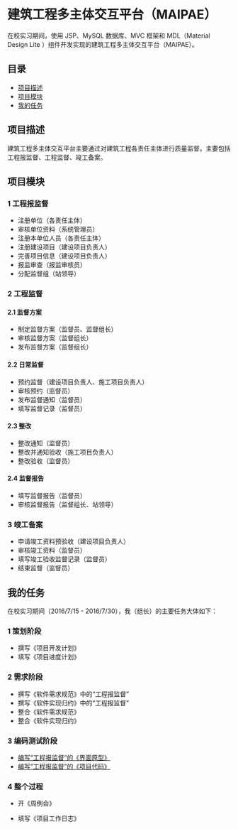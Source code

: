 # 建筑工程多主体交互平台（MAIPAE）

在校实习期间，使用 JSP、MySQL 数据库、MVC 框架和 MDL（Material Design Lite
）组件开发实现的建筑工程多主体交互平台（MAIPAE）。

## 目录

- [项目描述](#项目描述)
- [项目模块](#项目模块)
- [我的任务](#我的任务)

## 项目描述

建筑工程多主体交互平台主要通过对建筑工程各责任主体进行质量监督。主要包括工程报监督、工程监督、竣工备案。

## 项目模块

### 1 工程报监督

- 注册单位（各责任主体）
- 审核单位资料（系统管理员）
- 注册本单位人员（各责任主体）
- 注册建设项目（建设项目负责人）
- 完善项目信息（建设项目负责人）
- 报监审查（报监审核员）
- 分配监督组（站领导）

### 2 工程监督

#### 2.1 监督方案

- 制定监督方案（监督员、监督组长）
- 审核监督方案（监督组长）
- 发布监督方案（监督组长）

#### 2.2 日常监督

- 预约监督（建设项目负责人、施工项目负责人）
- 审核预约（监督员）
- 发布监督通知（监督员）
- 填写监督记录（监督员）

#### 2.3 整改

- 整改通知（监督员）
- 整改并通知验收（施工项目负责人）
- 整改验收（监督员）

#### 2.4 监督报告

- 填写监督报告（监督员）
- 审核监督报告（监督组长、站领导）

### 3 竣工备案

- 申请竣工资料预验收（建设项目负责人）
- 审核竣工资料（监督员）
- 填写竣工验收监督记录（监督员）
- 结束监督（监督员）

## 我的任务

在校实习期间（2016/7/15 - 2016/7/30），我（组长）的主要任务大体如下：

### 1 策划阶段

- 撰写《项目开发计划》
- 填写《项目进度计划》

### 2 需求阶段

- 撰写《软件需求规范》中的“工程报监督”
- 撰写《软件实现归约》中的“工程报监督”
- 整合《软件需求规范》
- 整合《软件实现归约》

### 3 编码测试阶段

- [编写“工程报监督“的《界面原型》][1]
- [编写”工程报监督”的《项目代码》][2] 

### 4 整个过程

- 开《周例会》
- 填写《项目工作日志》

  [1]: https://github.com/basfed/javaee-mysql-maipae/tree/master/MAIPAE_%E7%95%8C%E9%9D%A2%E5%8E%9F%E5%9E%8B
  [2]: https://github.com/basfed/javaee-mysql-maipae/tree/master/MAIPAE_%E9%A1%B9%E7%9B%AE%E4%BB%A3%E7%A0%81